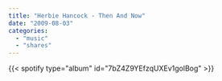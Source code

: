 ```yaml
---
title: "Herbie Hancock - Then And Now"
date: "2009-08-03"
categories:
  - "music"
  - "shares"
---
```


{{< spotify type="album" id="7bZ4Z9YEfzqUXEv1golBog" >}}
